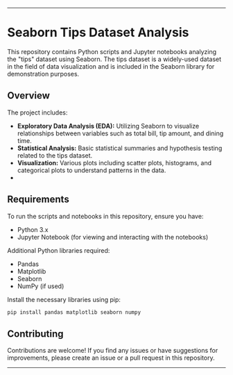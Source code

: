 
---

# Seaborn Tips Dataset Analysis

This repository contains Python scripts and Jupyter notebooks analyzing the "tips" dataset using Seaborn. The tips dataset is a widely-used dataset in the field of data visualization and is included in the Seaborn library for demonstration purposes.

## Overview

The project includes:
- **Exploratory Data Analysis (EDA):** Utilizing Seaborn to visualize relationships between variables such as total bill, tip amount, and dining time.
- **Statistical Analysis:** Basic statistical summaries and hypothesis testing related to the tips dataset.
- **Visualization:** Various plots including scatter plots, histograms, and categorical plots to understand patterns in the data.
- 
## Requirements

To run the scripts and notebooks in this repository, ensure you have:
- Python 3.x
- Jupyter Notebook (for viewing and interacting with the notebooks)

Additional Python libraries required:
- Pandas
- Matplotlib
- Seaborn
- NumPy (if used)

Install the necessary libraries using pip:
```bash
pip install pandas matplotlib seaborn numpy
```

## Contributing

Contributions are welcome! If you find any issues or have suggestions for improvements, please create an issue or a pull request in this repository.

---
